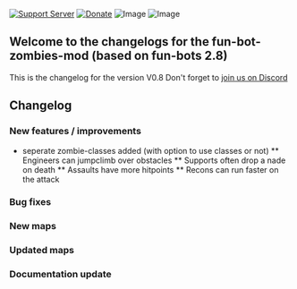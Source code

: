 [![Support Server](https://img.shields.io/discord/862736286774198322.svg?label=Discord&logo=Discord&colorB=7289da&style=for-the-badge)](https://discord.com/invite/FKamccAEqz)
[![Donate](https://img.shields.io/badge/Donate-PayPal-green.svg?style=for-the-badge)](https://www.paypal.me/joe91de)
![Image](https://img.shields.io/github/downloads/Joe91/fun-bots/total?style=for-the-badge)
![Image](https://img.shields.io/github/stars/Joe91/fun-bots?style=for-the-badge)

## Welcome to the changelogs for the fun-bot-zombies-mod (based on fun-bots 2.8)
This is the changelog for the version V0.8 Don't forget to [join us on Discord](https://discord.com/invite/FKamccAEqz)

## Changelog

### New features / improvements
* seperate zombie-classes added (with option to use classes or not)
** Engineers can jumpclimb over obstacles
** Supports often drop a nade on death
** Assaults have more hitpoints
** Recons can run faster on the attack

### Bug fixes

### New maps


### Updated maps

### Documentation update


